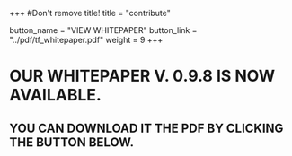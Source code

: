 +++
#Don't remove title!
title = "contribute"

button_name = "VIEW WHITEPAPER"
button_link = "../pdf/tf_whitepaper.pdf"
weight = 9
+++
# OUR WHITEPAPER V. 0.9.8 IS NOW AVAILABLE.
## YOU CAN DOWNLOAD IT THE PDF BY CLICKING THE BUTTON BELOW.

